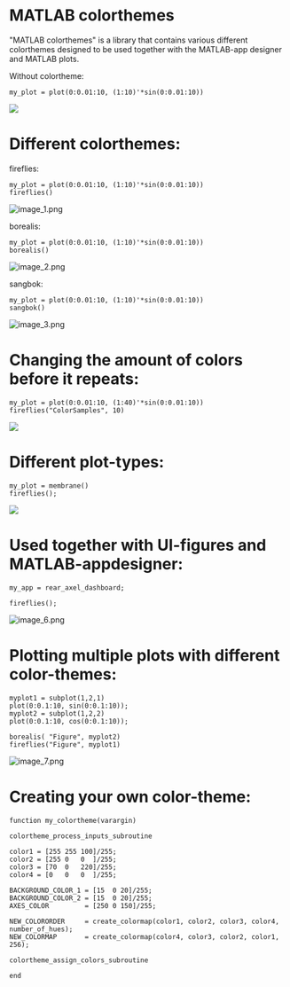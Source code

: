 # MATLAB colorthemes
  

"MATLAB colorthemes" is a library that contains various different colorthemes designed to be used together with the MATLAB-app designer and MATLAB plots.

  

Without colortheme:

```matlab:Code
my_plot = plot(0:0.01:10, (1:10)'*sin(0:0.01:10))
```

![](Documentation\ouch_my_eyes_2.png)



# Different colorthemes:
  

fireflies:

```matlab:Code
my_plot = plot(0:0.01:10, (1:10)'*sin(0:0.01:10))
fireflies()
```


![image_1.png](Documentation\fireflies_2.png)

borealis:

```matlab:Code
my_plot = plot(0:0.01:10, (1:10)'*sin(0:0.01:10))
borealis()
```

![image_2.png](Documentation\borealis_2.png)

sangbok:

```matlab:Code
my_plot = plot(0:0.01:10, (1:10)'*sin(0:0.01:10))
sangbok()
```

  

![image_3.png](Documentation\sangbok_2.png)

  
  
# Changing the amount of colors before it repeats:

```matlab:Code
my_plot = plot(0:0.01:10, (1:40)'*sin(0:0.01:10))
fireflies("ColorSamples", 10)
```

  

![](Documentation/fireflies_ColorSamples_1.png)

  
# Different plot-types:

```matlab:Code
my_plot = membrane()
fireflies();
```

  

![](Documentation/3dplot_sample.png)

# Used together with UI-figures and MATLAB-appdesigner:

```matlab:Code
my_app = rear_axel_dashboard;

fireflies();

```

![image_6.png](https://github.com/spiggen/MATLAB_color_themes/blob/master/Documentation/Sk%C3%A4rmbild%202023-10-06%20174034.png)

  
  
# Plotting multiple plots with different color-themes:

```matlab:Code
myplot1 = subplot(1,2,1)
plot(0:0.1:10, sin(0:0.1:10));
myplot2 = subplot(1,2,2)
plot(0:0.1:10, cos(0:0.1:10));

borealis( "Figure", myplot2)
fireflies("Figure", myplot1)
```

  
  

![image_7.png](https://github.com/spiggen/MATLAB_color_themes/blob/master/Documentation/Sk%C3%A4rmbild%202023-10-06%20174212.png)

  
  
# Creating your own color-theme:
  

```matlab:Code
function my_colortheme(varargin)

colortheme_process_inputs_subroutine

color1 = [255 255 100]/255;
color2 = [255 0   0  ]/255;
color3 = [70  0   220]/255;
color4 = [0   0   0  ]/255;

BACKGROUND_COLOR_1 = [15  0 20]/255;
BACKGROUND_COLOR_2 = [15  0 20]/255;
AXES_COLOR         = [250 0 150]/255;

NEW_COLORORDER     = create_colormap(color1, color2, color3, color4, number_of_hues);
NEW_COLORMAP       = create_colormap(color4, color3, color2, color1, 256);

colortheme_assign_colors_subroutine

end
```
